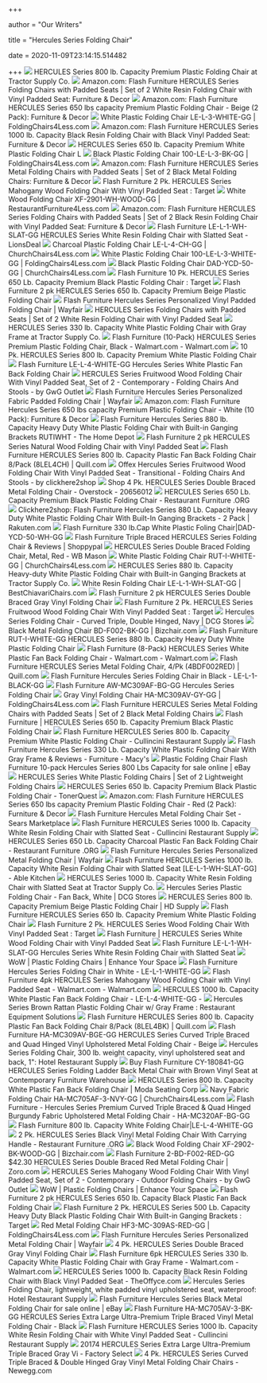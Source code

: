 +++
        
author = "Our Writers"
        
title = "Hercules Series Folding Chair"
        
date = 2020-11-09T23:14:15.514482
        
+++
[ ![](https://media.tractorsupply.com/is/image/TractorSupplyCompany/1266682?$456$)](https://media.tractorsupply.com/is/image/TractorSupplyCompany/1266682?$456$) HERCULES Series 800 lb. Capacity Premium Plastic Folding Chair at Tractor  Supply Co.
[ ![](https://images-na.ssl-images-amazon.com/images/I/71eeSXZAwZL._AC_SL1500_.jpg)](https://images-na.ssl-images-amazon.com/images/I/71eeSXZAwZL._AC_SL1500_.jpg) Amazon.com: Flash Furniture HERCULES Series Folding Chairs with Padded  Seats | Set of 2 White Resin Folding Chair with Vinyl Padded Seat:  Furniture & Decor
[ ![](https://images-na.ssl-images-amazon.com/images/I/41FfzVnQauL._AC_SY400_.jpg)](https://images-na.ssl-images-amazon.com/images/I/41FfzVnQauL._AC_SY400_.jpg) Amazon.com: Flash Furniture HERCULES Series 650 lbs capacity Premium  Plastic Folding Chair - Beige (2 Pack): Furniture & Decor
[ ![](https://www.foldingchairs4less.com/dw/image/v2/BBSJ_PRD/on/demandware.static/-/Sites-main/default/dw642705dd/images/FLASH_FURNITURE_LE-L-3-WHITE-GG_MAIN_IMAGE.jpg?sw=1200&sh=1200&sm=fit)](https://www.foldingchairs4less.com/dw/image/v2/BBSJ_PRD/on/demandware.static/-/Sites-main/default/dw642705dd/images/FLASH_FURNITURE_LE-L-3-WHITE-GG_MAIN_IMAGE.jpg?sw=1200&sh=1200&sm=fit) White Plastic Folding Chair LE-L-3-WHITE-GG | FoldingChairs4Less.com
[ ![](https://images-na.ssl-images-amazon.com/images/I/51RfqMIcUHL._AC_SX679_.jpg)](https://images-na.ssl-images-amazon.com/images/I/51RfqMIcUHL._AC_SX679_.jpg) Amazon.com: Flash Furniture HERCULES Series 1000 lb. Capacity Black Resin Folding  Chair with Black Vinyl Padded Seat: Furniture & Decor
[ ![](https://cdn.shopify.com/s/files/1/2459/7637/products/31y9J3pzkSL_large.jpg?v=1571709190)](https://cdn.shopify.com/s/files/1/2459/7637/products/31y9J3pzkSL_large.jpg?v=1571709190) HERCULES Series 650 lb. Capacity Premium White Plastic Folding Chair L
[ ![](https://www.foldingchairs4less.com/dw/image/v2/BBSJ_PRD/on/demandware.static/-/Sites-main/default/dw45b33ea9/images/FLASH_FURNITURE_100-LE-L-3-BK-GG_MAIN_IMAGE.jpg?sw=2000&sh=2000&sm=fit)](https://www.foldingchairs4less.com/dw/image/v2/BBSJ_PRD/on/demandware.static/-/Sites-main/default/dw45b33ea9/images/FLASH_FURNITURE_100-LE-L-3-BK-GG_MAIN_IMAGE.jpg?sw=2000&sh=2000&sm=fit) Black Plastic Folding Chair 100-LE-L-3-BK-GG | FoldingChairs4Less.com
[ ![](https://images-na.ssl-images-amazon.com/images/I/81ETNYHv5IL._AC_SL1500_.jpg)](https://images-na.ssl-images-amazon.com/images/I/81ETNYHv5IL._AC_SL1500_.jpg) Amazon.com: Flash Furniture HERCULES Series Metal Folding Chairs with  Padded Seats | Set of 2 Black Metal Folding Chairs: Furniture & Decor
[ ![](https://target.scene7.com/is/image/Target/GUEST_1a206977-49c8-4f03-a16b-04255e9e74ca?wid=488&hei=488&fmt=pjpeg)](https://target.scene7.com/is/image/Target/GUEST_1a206977-49c8-4f03-a16b-04255e9e74ca?wid=488&hei=488&fmt=pjpeg) Flash Furniture 2 Pk. HERCULES Series Mahogany Wood Folding Chair With  Vinyl Padded Seat : Target
[ ![](https://www.restaurantfurniture4less.com/dw/image/v2/BBSJ_PRD/on/demandware.static/-/Sites-main/default/dwa373e322/images/FLASH_FURNITURE_XF-2901-WH-WOOD-GG_MAIN_IMAGE.jpg?sw=1200&sh=1200&sm=fit)](https://www.restaurantfurniture4less.com/dw/image/v2/BBSJ_PRD/on/demandware.static/-/Sites-main/default/dwa373e322/images/FLASH_FURNITURE_XF-2901-WH-WOOD-GG_MAIN_IMAGE.jpg?sw=1200&sh=1200&sm=fit) White Wood Folding Chair XF-2901-WH-WOOD-GG | RestaurantFurniture4Less.com
[ ![](https://images-na.ssl-images-amazon.com/images/I/816JlaTVbFL._AC_SX522_.jpg)](https://images-na.ssl-images-amazon.com/images/I/816JlaTVbFL._AC_SX522_.jpg) Amazon.com: Flash Furniture HERCULES Series Folding Chairs with Padded  Seats | Set of 2 Black Resin Folding Chair with Vinyl Padded Seat:  Furniture & Decor
[ ![](https://www.lionsdeal.com/itempics/HERCULES-Series-1000-lb--Capacity-White-Resin-Folding-Chair-with-Slatted-Seat-5376_large.jpg)](https://www.lionsdeal.com/itempics/HERCULES-Series-1000-lb--Capacity-White-Resin-Folding-Chair-with-Slatted-Seat-5376_large.jpg) Flash Furniture LE-L-1-WH-SLAT-GG HERCULES Series White Resin Folding Chair  with Slatted Seat - LionsDeal
[ ![](https://www.churchchairs4less.com/dw/image/v2/BBSJ_PRD/on/demandware.static/-/Sites-main/default/dw4320c309/images/FLASH_FURNITURE_LE-L-4-CH-GG_MAIN_IMAGE.jpg?sw=2000&sh=2000&sm=fit)](https://www.churchchairs4less.com/dw/image/v2/BBSJ_PRD/on/demandware.static/-/Sites-main/default/dw4320c309/images/FLASH_FURNITURE_LE-L-4-CH-GG_MAIN_IMAGE.jpg?sw=2000&sh=2000&sm=fit) Charcoal Plastic Folding Chair LE-L-4-CH-GG | ChurchChairs4Less.com
[ ![](https://www.foldingchairs4less.com/dw/image/v2/BBSJ_PRD/on/demandware.static/-/Sites-main/default/dwaaa452f3/images/FLASH_FURNITURE_100-LE-L-3-WHITE-GG_MAIN_IMAGE.jpg?sw=2000&sh=2000&sm=fit)](https://www.foldingchairs4less.com/dw/image/v2/BBSJ_PRD/on/demandware.static/-/Sites-main/default/dwaaa452f3/images/FLASH_FURNITURE_100-LE-L-3-WHITE-GG_MAIN_IMAGE.jpg?sw=2000&sh=2000&sm=fit) White Plastic Folding Chair 100-LE-L-3-WHITE-GG | FoldingChairs4Less.com
[ ![](https://www.churchchairs4less.com/dw/image/v2/BBSJ_PRD/on/demandware.static/-/Sites-main/default/dwa1777eb9/images/FLASH_FURNITURE_DAD-YCD-50-GG_INSET6.jpg?sw=1200&sh=1200&sm=fit)](https://www.churchchairs4less.com/dw/image/v2/BBSJ_PRD/on/demandware.static/-/Sites-main/default/dwa1777eb9/images/FLASH_FURNITURE_DAD-YCD-50-GG_INSET6.jpg?sw=1200&sh=1200&sm=fit) Black Plastic Folding Chair DAD-YCD-50-GG | ChurchChairs4Less.com
[ ![](https://target.scene7.com/is/image/Target/GUEST_07e597bc-5156-4c23-b3cf-fbb2e3a9755f?wid=488&hei=488&fmt=pjpeg)](https://target.scene7.com/is/image/Target/GUEST_07e597bc-5156-4c23-b3cf-fbb2e3a9755f?wid=488&hei=488&fmt=pjpeg) Flash Furniture 10 Pk. HERCULES Series 650 Lb. Capacity Premium Black  Plastic Folding Chair : Target
[ ![](https://dijf55il5e0d1.cloudfront.net/images/na/hubertplus/5403300/2lel3beigegg_1000.jpg)](https://dijf55il5e0d1.cloudfront.net/images/na/hubertplus/5403300/2lel3beigegg_1000.jpg) Flash Furniture 2 pk HERCULES Series 650 lb. Capacity Premium Beige Plastic Folding  Chair
[ ![](https://secure.img1-fg.wfcdn.com/im/17185519/compr-r85/1257/12572644/hercules-series-personalized-vinyl-padded-folding-chair.jpg)](https://secure.img1-fg.wfcdn.com/im/17185519/compr-r85/1257/12572644/hercules-series-personalized-vinyl-padded-folding-chair.jpg) Flash Furniture Hercules Series Personalized Vinyl Padded Folding Chair |  Wayfair
[ ![](https://az651873.vo.msecnd.net/img/prods/large/201_2lel1whitegg.jpg)](https://az651873.vo.msecnd.net/img/prods/large/201_2lel1whitegg.jpg) HERCULES Series Folding Chairs with Padded Seats | Set of 2 White Resin  Folding Chair with Vinyl Padded Seat
[ ![](https://media.tractorsupply.com/is/image/TractorSupplyCompany/1266400?$456$)](https://media.tractorsupply.com/is/image/TractorSupplyCompany/1266400?$456$) HERCULES Series 330 lb. Capacity White Plastic Folding Chair with Gray  Frame at Tractor Supply Co.
[ ![](https://i5.walmartimages.com/asr/3f6d27e8-28c6-459b-9176-cd8dc2e0fcea_2.0eed390c4fa57b7a52f26570274a334f.jpeg?odnWidth=612&odnHeight=612&odnBg=ffffff)](https://i5.walmartimages.com/asr/3f6d27e8-28c6-459b-9176-cd8dc2e0fcea_2.0eed390c4fa57b7a52f26570274a334f.jpeg?odnWidth=612&odnHeight=612&odnBg=ffffff) Flash Furniture (10-Pack) HERCULES Series Premium Plastic Folding Chair,  Black - Walmart.com - Walmart.com
[ ![](https://az651873.vo.msecnd.net/img/prods/large/201_10lel3whitegg.jpg)](https://az651873.vo.msecnd.net/img/prods/large/201_10lel3whitegg.jpg) 10 Pk. HERCULES Series 800 lb. Capacity Premium White Plastic Folding Chair
[ ![](https://cdnimg.webstaurantstore.com/images/products/large/486280/1831355.jpg)](https://cdnimg.webstaurantstore.com/images/products/large/486280/1831355.jpg) Flash Furniture LE-L-4-WHITE-GG Hercules Series White Plastic Fan Back Folding  Chair
[ ![](https://st.hzcdn.com/simgs/ff81ce590cb738fe_4-1556/home-design.jpg)](https://st.hzcdn.com/simgs/ff81ce590cb738fe_4-1556/home-design.jpg) HERCULES Series Fruitwood Wood Folding Chair With Vinyl Padded Seat, Set of  2 - Contemporary - Folding Chairs And Stools - by GwG Outlet
[ ![](https://secure.img1-fg.wfcdn.com/im/76561934/compr-r85/1256/12569829/hercules-series-personalized-fabric-padded-folding-chair.jpg)](https://secure.img1-fg.wfcdn.com/im/76561934/compr-r85/1256/12569829/hercules-series-personalized-fabric-padded-folding-chair.jpg) Flash Furniture Hercules Series Personalized Fabric Padded Folding Chair |  Wayfair
[ ![](https://images-na.ssl-images-amazon.com/images/I/61FVpznhpoL._AC_SX522_.jpg)](https://images-na.ssl-images-amazon.com/images/I/61FVpznhpoL._AC_SX522_.jpg) Amazon.com: Flash Furniture Hercules Series 650 lbs capacity Premium  Plastic Folding Chair - White (10 Pack): Furniture & Decor
[ ![](https://images.homedepot-static.com/productImages/2cbef24f-9da4-41e2-9e48-40d06a8f29fd/svn/white-flash-furniture-folding-chairs-rutiwht-64_600.jpg)](https://images.homedepot-static.com/productImages/2cbef24f-9da4-41e2-9e48-40d06a8f29fd/svn/white-flash-furniture-folding-chairs-rutiwht-64_600.jpg) Flash Furniture Hercules Series 880 lb. Capacity Heavy Duty White Plastic Folding  Chair with Built-in Ganging Brackets RUTIWHT - The Home Depot
[ ![](https://dijf55il5e0d1.cloudfront.net/images/na/hubertplus/5403300/2xf2903natwoodgg_1000.jpg)](https://dijf55il5e0d1.cloudfront.net/images/na/hubertplus/5403300/2xf2903natwoodgg_1000.jpg) Flash Furniture 2 pk HERCULES Series Natural Wood Folding Chair with Vinyl  Padded Seat
[ ![](https://www.quill.com/is/image/Quill/sp9611411_s7?iv=RLYpN3&wid=1080&hei=1080&fit=fit,1)](https://www.quill.com/is/image/Quill/sp9611411_s7?iv=RLYpN3&wid=1080&hei=1080&fit=fit,1) Flash Furniture HERCULES Series 800 lb. Capacity Plastic Fan Back Folding  Chair 8/Pack (8LEL4CH) | Quill.com
[ ![](https://st.hzcdn.com/simgs/eb515f970d10b561_4-0068/home-design.jpg)](https://st.hzcdn.com/simgs/eb515f970d10b561_4-0068/home-design.jpg) Offex Hercules Series Fruitwood Wood Folding Chair With Vinyl Padded Seat -  Transitional - Folding Chairs And Stools - by clickhere2shop
[ ![](https://ak1.ostkcdn.com/images/products/is/images/direct/f3e2e2bc2a6bbc167ceeda39886e98cf2515abab/4-Pk.-HERCULES-Series-Double-Braced-Metal-Folding-Chair.jpg?impolicy=medium)](https://ak1.ostkcdn.com/images/products/is/images/direct/f3e2e2bc2a6bbc167ceeda39886e98cf2515abab/4-Pk.-HERCULES-Series-Double-Braced-Metal-Folding-Chair.jpg?impolicy=medium) Shop 4 Pk. HERCULES Series Double Braced Metal Folding Chair - Overstock -  20656012
[ ![](https://restaurantfurniture.org/wp-content/uploads/2019/09/HERCULES-Series-650-lb.-Capacity-Premium-Black-Plastic-Folding-Chair-6.jpg)](https://restaurantfurniture.org/wp-content/uploads/2019/09/HERCULES-Series-650-lb.-Capacity-Premium-Black-Plastic-Folding-Chair-6.jpg) HERCULES Series 650 Lb. Capacity Premium Black Plastic Folding Chair -  Restaurant Furniture .ORG
[ ![](https://tshop.r10s.com/ab5/a39/4e4b/0c8b/7002/ce55/f351/117be9a5860242ac110002.jpg)](https://tshop.r10s.com/ab5/a39/4e4b/0c8b/7002/ce55/f351/117be9a5860242ac110002.jpg) Clickhere2shop: Flash Furniture Hercules Series 880 Lb. Capacity Heavy Duty  White Plastic Folding Chair With Built-In Ganging Brackets - 2 Pack |  Rakuten.com
[ ![](https://s.yimg.com/aah/yhst-18461728116681/flash-furniture-hercules-series-330-lb-capacity-white-plastic-folding-chair-with-charcoal-frame-model-dad-ycd-50-wh-gg-2.png)](https://s.yimg.com/aah/yhst-18461728116681/flash-furniture-hercules-series-330-lb-capacity-white-plastic-folding-chair-with-charcoal-frame-model-dad-ycd-50-wh-gg-2.png) Flash Furniture 330 lb.Cap White Plastic Foling Chair|DAD-YCD-50-WH-GG
[ ![](https://www.shoppypal.com/images/product/ffimages/HA-MC309AF-BGE-GG.jpg)](https://www.shoppypal.com/images/product/ffimages/HA-MC309AF-BGE-GG.jpg) Flash Furniture Triple Braced HERCULES Series Folding Chair & Reviews |  Shoppypal
[ ![](http://images.wbmason.com/350/L_BD-F002-RED-GG.jpg)](http://images.wbmason.com/350/L_BD-F002-RED-GG.jpg) HERCULES Series Double Braced Folding Chair, Metal, Red - WB Mason
[ ![](https://www.churchchairs4less.com/dw/image/v2/BBSJ_PRD/on/demandware.static/-/Sites-main/default/dw5b31903d/images/FLASH_FURNITURE_RUT-I-WHITE-GG_MAIN_IMAGE.jpg?sw=2000&sh=2000&sm=fit)](https://www.churchchairs4less.com/dw/image/v2/BBSJ_PRD/on/demandware.static/-/Sites-main/default/dw5b31903d/images/FLASH_FURNITURE_RUT-I-WHITE-GG_MAIN_IMAGE.jpg?sw=2000&sh=2000&sm=fit) White Plastic Folding Chair RUT-I-WHITE-GG | ChurchChairs4Less.com
[ ![](https://media.tractorsupply.com/is/image/TractorSupplyCompany/1266753?$456$)](https://media.tractorsupply.com/is/image/TractorSupplyCompany/1266753?$456$) HERCULES Series 880 lb. Capacity Heavy-duty White Plastic Folding Chair  with Built-in Ganging Brackets at Tractor Supply Co.
[ ![](https://www.bestchiavarichairs.com/dw/image/v2/BBSJ_PRD/on/demandware.static/-/Sites-main/default/dw8f83e44d/images/FLASH_FURNITURE_LE-L-1-WH-SLAT-GG_MAIN_IMAGE.jpg?sw=1200&sh=1200&sm=fit)](https://www.bestchiavarichairs.com/dw/image/v2/BBSJ_PRD/on/demandware.static/-/Sites-main/default/dw8f83e44d/images/FLASH_FURNITURE_LE-L-1-WH-SLAT-GG_MAIN_IMAGE.jpg?sw=1200&sh=1200&sm=fit) White Resin Folding Chair LE-L-1-WH-SLAT-GG | BestChiavariChairs.com
[ ![](https://dijf55il5e0d1.cloudfront.net/images/na/hubertplus/5403300/2haf003dgygg_1000.jpg)](https://dijf55il5e0d1.cloudfront.net/images/na/hubertplus/5403300/2haf003dgygg_1000.jpg) Flash Furniture 2 pk HERCULES Series Double Braced Gray Vinyl Folding Chair
[ ![](https://target.scene7.com/is/image/Target/GUEST_809fd948-f822-4024-b251-1756ecd51dd5?wid=488&hei=488&fmt=pjpeg)](https://target.scene7.com/is/image/Target/GUEST_809fd948-f822-4024-b251-1756ecd51dd5?wid=488&hei=488&fmt=pjpeg) Flash Furniture 2 Pk. HERCULES Series Fruitwood Wood Folding Chair With  Vinyl Padded Seat : Target
[ ![](http://www.dcgstores.com/resize/shared/productimages/flash-furniture/aw-mc320af-nvy-gg.jpg?bw=100&bh=100)](http://www.dcgstores.com/resize/shared/productimages/flash-furniture/aw-mc320af-nvy-gg.jpg?bw=100&bh=100) Hercules Series Folding Chair - Curved Triple, Double Hinged, Navy | DCG  Stores
[ ![](https://www.bizchair.com/dw/image/v2/BBSJ_PRD/on/demandware.static/-/Sites-main/default/dw5bae52f6/images/FLASH_FURNITURE_BD-F002-BK-GG_INSET6.jpg?sw=1200&sh=1200&sm=fit)](https://www.bizchair.com/dw/image/v2/BBSJ_PRD/on/demandware.static/-/Sites-main/default/dw5bae52f6/images/FLASH_FURNITURE_BD-F002-BK-GG_INSET6.jpg?sw=1200&sh=1200&sm=fit) Black Metal Folding Chair BD-F002-BK-GG | Bizchair.com
[ ![](https://additionalpics-tigerchef.netdna-ssl.com/137141-flash-furniture-rut-i-white-gg-hercules-series-880-lb--capacity-heavy-duty-white-plastic-folding-chair-2_large.jpg)](https://additionalpics-tigerchef.netdna-ssl.com/137141-flash-furniture-rut-i-white-gg-hercules-series-880-lb--capacity-heavy-duty-white-plastic-folding-chair-2_large.jpg) Flash Furniture RUT-I-WHITE-GG HERCULES Series 880 lb. Capacity Heavy Duty  White Plastic Folding Chair
[ ![](https://i5.walmartimages.com/asr/d0fa5f63-49e1-4750-9cae-556a5de18abc_1.3059acfd34568b73c6503fec9437b62d.png?odnWidth=612&odnHeight=612&odnBg=ffffff)](https://i5.walmartimages.com/asr/d0fa5f63-49e1-4750-9cae-556a5de18abc_1.3059acfd34568b73c6503fec9437b62d.png?odnWidth=612&odnHeight=612&odnBg=ffffff) Flash Furniture (8-Pack) HERCULES Series White Plastic Fan Back Folding  Chair - Walmart.com - Walmart.com
[ ![](https://www.quill.com/is/image/Quill/sp22041693_s7?iv=RLYpN3&wid=1080&hei=1080&fit=fit,1)](https://www.quill.com/is/image/Quill/sp22041693_s7?iv=RLYpN3&wid=1080&hei=1080&fit=fit,1) Flash Furniture HERCULES Series Metal Folding Chair, 4/Pk (4BDF002RED) |  Quill.com
[ ![](https://media.cymaxstores.com/Images/3692/464670-3-L.jpg)](https://media.cymaxstores.com/Images/3692/464670-3-L.jpg) Flash Furniture Hercules Series Folding Chair in Black - LE-L-1-BLACK-GG
[ ![](https://cdn.ckitchen.com/pimages/flash-furniture-aw-mc309af-bg-gg-hercules-series-folding-chair-132030873462591830.jpg)](https://cdn.ckitchen.com/pimages/flash-furniture-aw-mc309af-bg-gg-hercules-series-folding-chair-132030873462591830.jpg) Flash Furniture AW-MC309AF-BG-GG Hercules Series Folding Chair
[ ![](https://www.foldingchairs4less.com/dw/image/v2/BBSJ_PRD/on/demandware.static/-/Sites-main/default/dw6eb600fb/images/FLASH_FURNITURE_HA-MC309AV-GY-GG_MAIN_IMAGE.jpg?sw=2000&sh=2000&sm=fit)](https://www.foldingchairs4less.com/dw/image/v2/BBSJ_PRD/on/demandware.static/-/Sites-main/default/dw6eb600fb/images/FLASH_FURNITURE_HA-MC309AV-GY-GG_MAIN_IMAGE.jpg?sw=2000&sh=2000&sm=fit) Gray Vinyl Folding Chair HA-MC309AV-GY-GG | FoldingChairs4Less.com
[ ![](https://c.shld.net/rpx/i/s/pi/mp/10139695/prod_19509354607?src=https%3A%2F%2Fd1k0ppjronk6up.cloudfront.net%2Fproducts%2F1000001642%2Fin_images_Doba_20Images_2_HA_MC309AV_BK_GG.jpg&d=d1203b5ab883948995ed3853046f88e578612a95&?hei=64&wid=64&qlt=50)](https://c.shld.net/rpx/i/s/pi/mp/10139695/prod_19509354607?src=https%3A%2F%2Fd1k0ppjronk6up.cloudfront.net%2Fproducts%2F1000001642%2Fin_images_Doba_20Images_2_HA_MC309AV_BK_GG.jpg&d=d1203b5ab883948995ed3853046f88e578612a95&?hei=64&wid=64&qlt=50) Flash Furniture HERCULES Series Metal Folding Chairs with Padded Seats |  Set of 2 Black Metal Folding Chairs
[ ![](https://cdn11.bigcommerce.com/s-v6z0da/images/stencil/1280x1280/products/19296/22048/LE-L-3-BK-GG_inset4__29669.1545528465.jpg?c=2&imbypass=on)](https://cdn11.bigcommerce.com/s-v6z0da/images/stencil/1280x1280/products/19296/22048/LE-L-3-BK-GG_inset4__29669.1545528465.jpg?c=2&imbypass=on) Flash Furniture | HERCULES Series 650 lb. Capacity Premium Black Plastic Folding  Chair
[ ![](https://d2gyvfl9t9z401.cloudfront.net/catalog/product/cache/1/image/500x/040ec09b1e35df139433887a97daa66f/l/e/le-l-3-white-gg_inset4/Flash-Furniture-FLA-LE-L-3-WHITE-GG-31.jpg)](https://d2gyvfl9t9z401.cloudfront.net/catalog/product/cache/1/image/500x/040ec09b1e35df139433887a97daa66f/l/e/le-l-3-white-gg_inset4/Flash-Furniture-FLA-LE-L-3-WHITE-GG-31.jpg) Flash Furniture HERCULES Series 800 lb. Capacity Premium White Plastic Folding  Chair - Cullincini Restaurant Supply
[ ![](https://slimages.macysassets.com/is/image/MCY/products/3/optimized/10953943_fpx.tif?op_sharpen=1&wid=500&hei=613&fit=fit,1&$filtersm$)](https://slimages.macysassets.com/is/image/MCY/products/3/optimized/10953943_fpx.tif?op_sharpen=1&wid=500&hei=613&fit=fit,1&$filtersm$) Flash Furniture Hercules Series 330 Lb. Capacity White Plastic Folding Chair  With Gray Frame & Reviews - Furniture - Macy's
[ ![](https://i.ebayimg.com/images/g/u4gAAOSwYoddfah2/s-l640.jpg)](https://i.ebayimg.com/images/g/u4gAAOSwYoddfah2/s-l640.jpg) Plastic Folding Chair Flash Furniture 10-pack Hercules Series 800 Lbs  Capacity for sale online | eBay
[ ![](https://az651873.vo.msecnd.net/img/prods/large/201_2lel3whitegg.jpg)](https://az651873.vo.msecnd.net/img/prods/large/201_2lel3whitegg.jpg) HERCULES Series White Plastic Folding Chairs | Set of 2 Lightweight Folding  Chairs
[ ![](https://cdn.7cart.com/i/o/aHR0cHM6Ly93d3cudG9uZXJxdWVzdC5jb20vSW1hZ2VzL2ZsYXNoL0xFLUwtMy1CSy1HRy5qcGc1.jpg)](https://cdn.7cart.com/i/o/aHR0cHM6Ly93d3cudG9uZXJxdWVzdC5jb20vSW1hZ2VzL2ZsYXNoL0xFLUwtMy1CSy1HRy5qcGc1.jpg) HERCULES Series 650 lb. Capacity Premium Black Plastic Folding Chair -  TonerQuest
[ ![](https://images-na.ssl-images-amazon.com/images/I/71UcVZ%2Bp-SL._AC_SX522_.jpg)](https://images-na.ssl-images-amazon.com/images/I/71UcVZ%2Bp-SL._AC_SX522_.jpg) Amazon.com: Flash Furniture HERCULES Series 650 lbs capacity Premium  Plastic Folding Chair - Red (2 Pack): Furniture & Decor
[ ![](https://c.shld.net/rpx/i/s/i/spin/10164060/prod_19254282612??hei=64&wid=64&qlt=50)](https://c.shld.net/rpx/i/s/i/spin/10164060/prod_19254282612??hei=64&wid=64&qlt=50) Flash Furniture Hercules Metal Folding Chair Set - Sears Marketplace
[ ![](https://www.cullincini.com/media/catalog/product/l/e/le-l-1-wh-slat-gg_inset3.jpg)](https://www.cullincini.com/media/catalog/product/l/e/le-l-1-wh-slat-gg_inset3.jpg) Flash Furniture HERCULES Series 1000 lb. Capacity White Resin Folding Chair  with Slatted Seat - Cullincini Restaurant Supply
[ ![](https://restaurantfurniture.org/wp-content/uploads/2019/09/HERCULES-Series-650-lb.-Capacity-Charcoal-Plastic-Fan-Back-Folding-Chair-8.jpg)](https://restaurantfurniture.org/wp-content/uploads/2019/09/HERCULES-Series-650-lb.-Capacity-Charcoal-Plastic-Fan-Back-Folding-Chair-8.jpg) HERCULES Series 650 Lb. Capacity Charcoal Plastic Fan Back Folding Chair -  Restaurant Furniture .ORG
[ ![](https://secure.img1-fg.wfcdn.com/im/15300977/resize-h800-w800%5Ecompr-r85/1139/11399223/Hercules+Series+Personalized+Metal+Folding+Chair.jpg)](https://secure.img1-fg.wfcdn.com/im/15300977/resize-h800-w800%5Ecompr-r85/1139/11399223/Hercules+Series+Personalized+Metal+Folding+Chair.jpg) Flash Furniture Hercules Series Personalized Metal Folding Chair | Wayfair
[ ![](https://www.ablekitchen.com//itempics/HERCULES-Series-1000-lb--Capac-152634_xlarge.jpg)](https://www.ablekitchen.com//itempics/HERCULES-Series-1000-lb--Capac-152634_xlarge.jpg) Flash Furniture HERCULES Series 1000 lb. Capacity White Resin Folding Chair  with Slatted Seat [LE-L-1-WH-SLAT-GG] - Able Kitchen
[ ![](https://media.tractorsupply.com/is/image/TractorSupplyCompany/1266677?$456$)](https://media.tractorsupply.com/is/image/TractorSupplyCompany/1266677?$456$) HERCULES Series 1000 lb. Capacity White Resin Folding Chair with Slatted  Seat at Tractor Supply Co.
[ ![](http://www.dcgstores.com/resize/shared/productimages/flash-furniture/le-l-4-white-gg.jpg?bw=500&bh=500)](http://www.dcgstores.com/resize/shared/productimages/flash-furniture/le-l-4-white-gg.jpg?bw=500&bh=500) Hercules Series Plastic Folding Chair - Fan Back, White | DCG Stores
[ ![](https://images.hdsupplysolutions.com/image/upload/d_no_image.gif,f_auto,fl_lossy,h_350,q_auto,w_350/128256_V_Lg.jpg)](https://images.hdsupplysolutions.com/image/upload/d_no_image.gif,f_auto,fl_lossy,h_350,q_auto,w_350/128256_V_Lg.jpg) HERCULES Series 800 lb. Capacity Premium Beige Plastic Folding Chair | HD  Supply
[ ![](https://dijf55il5e0d1.cloudfront.net/images/na/hubertplus/5403300/lel3whitegg_1000.jpg)](https://dijf55il5e0d1.cloudfront.net/images/na/hubertplus/5403300/lel3whitegg_1000.jpg) Flash Furniture HERCULES Series 650 lb. Capacity Premium White Plastic Folding  Chair
[ ![](https://target.scene7.com/is/image/Target/GUEST_34ff7b0b-c861-472b-a43a-d8816e28ade6?wid=488&hei=488&fmt=pjpeg)](https://target.scene7.com/is/image/Target/GUEST_34ff7b0b-c861-472b-a43a-d8816e28ade6?wid=488&hei=488&fmt=pjpeg) Flash Furniture 2 Pk. HERCULES Series Wood Folding Chair With Vinyl Padded  Seat : Target
[ ![](https://cdn11.bigcommerce.com/s-v6z0da/images/stencil/1280x1280/products/20693/25550/XF-2901-WH-WOOD-GG_inset3__54007.1545542542.jpg?c=2&imbypass=on)](https://cdn11.bigcommerce.com/s-v6z0da/images/stencil/1280x1280/products/20693/25550/XF-2901-WH-WOOD-GG_inset3__54007.1545542542.jpg?c=2&imbypass=on) Flash Furniture | HERCULES Series White Wood Folding Chair with Vinyl  Padded Seat
[ ![](https://cdnimg.webstaurantstore.com/images/products/large/486291/1829849.jpg)](https://cdnimg.webstaurantstore.com/images/products/large/486291/1829849.jpg) Flash Furniture LE-L-1-WH-SLAT-GG Hercules Series White Resin Folding Chair  with Slatted Seat
[ ![](https://cdn3.volusion.com/36qtp.bg42e/v/vspfiles/photos/LE-L-4-BL-GG-2.jpg)](https://cdn3.volusion.com/36qtp.bg42e/v/vspfiles/photos/LE-L-4-BL-GG-2.jpg) WoW | Plastic Folding Chairs | Enhance Your Space
[ ![](https://media.cymaxstores.com/Images/3692/454641-3-L.jpg)](https://media.cymaxstores.com/Images/3692/454641-3-L.jpg) Flash Furniture Hercules Series Folding Chair in White - LE-L-1-WHITE-GG
[ ![](https://i5.walmartimages.com/asr/fa0ff556-7496-4ab1-b1da-f039bd497cd2_3.d4292a1a615b47afa2f05aaacae6d8ee.jpeg?odnWidth=612&odnHeight=612&odnBg=ffffff)](https://i5.walmartimages.com/asr/fa0ff556-7496-4ab1-b1da-f039bd497cd2_3.d4292a1a615b47afa2f05aaacae6d8ee.jpeg?odnWidth=612&odnHeight=612&odnBg=ffffff) Flash Furniture 4pk HERCULES Series Mahogany Wood Folding Chair with Vinyl  Padded Seat - Walmart.com - Walmart.com
[ ![](https://sep.yimg.com/ca/I/furniture-sale_2650_3059333836)](https://sep.yimg.com/ca/I/furniture-sale_2650_3059333836) HERCULES 1000 lb. Capacity White Plastic Fan Back Folding Chair -  LE-L-4-WHITE-GG -
[ ![](http://www.restaurantequipmentsolutions.com/img/lrg/d/dad-ycz-61-gg.jpg)](http://www.restaurantequipmentsolutions.com/img/lrg/d/dad-ycz-61-gg.jpg) Hercules Series Brown Rattan Plastic Folding Chair w/ Gray Frame :  Restaurant Equipment Solutions
[ ![](https://www.quill.com/is/image/Quill/sp9611422_s7?$img400$)](https://www.quill.com/is/image/Quill/sp9611422_s7?$img400$) Flash Furniture HERCULES Series 800 lb. Capacity Plastic Fan Back Folding  Chair 8/Pack (8LEL4BK) | Quill.com
[ ![](https://itempics-tigerchef.netdna-ssl.com/Flash-Furniture-HA-MC309AV-BGE-GG-HERCULES-Series-Curved-Triple-Braced-and-Quad-Hinged--Vinyl-Upholstered-Metal-Folding-Chair---Beige-136406_xlarge.jpg)](https://itempics-tigerchef.netdna-ssl.com/Flash-Furniture-HA-MC309AV-BGE-GG-HERCULES-Series-Curved-Triple-Braced-and-Quad-Hinged--Vinyl-Upholstered-Metal-Folding-Chair---Beige-136406_xlarge.jpg) Flash Furniture HA-MC309AV-BGE-GG HERCULES Series Curved Triple Braced and  Quad Hinged Vinyl Upholstered Metal Folding Chair - Beige
[ ![](https://www.hotelrestaurantsupply.com/img/lrg/h/ha-mc309av-bk-gg.jpg)](https://www.hotelrestaurantsupply.com/img/lrg/h/ha-mc309av-bk-gg.jpg) Hercules Series Folding Chair, 300 lb. weight capacity, vinyl upholstered  seat and back, 1": Hotel Restaurant Supply
[ ![](https://cdn.shopify.com/s/files/1/0157/4684/products/CY-180841-GG.jpg?v=1550268813)](https://cdn.shopify.com/s/files/1/0157/4684/products/CY-180841-GG.jpg?v=1550268813) Buy Flash Furniture CY-180841-GG HERCULES Series Folding Ladder Back Metal  Chair with Brown Vinyl Seat at Contemporary Furniture Warehouse
[ ![](http://cdn.shopify.com/s/files/1/0246/7250/1853/products/LE-L-4-WHITE-GG_1024x.jpg?v=1569256031)](http://cdn.shopify.com/s/files/1/0246/7250/1853/products/LE-L-4-WHITE-GG_1024x.jpg?v=1569256031) HERCULES Series 800 lb. Capacity White Plastic Fan Back Folding Chair |  Moda Seating Corp
[ ![](https://www.churchchairs4less.com/dw/image/v2/BBSJ_PRD/on/demandware.static/-/Sites-main/default/dwff089461/images/FLASH_FURNITURE_HA-MC705AF-3-NVY-GG_MAIN_IMAGE.jpg?sw=2000&sh=2000&sm=fit)](https://www.churchchairs4less.com/dw/image/v2/BBSJ_PRD/on/demandware.static/-/Sites-main/default/dwff089461/images/FLASH_FURNITURE_HA-MC705AF-3-NVY-GG_MAIN_IMAGE.jpg?sw=2000&sh=2000&sm=fit) Navy Fabric Folding Chair HA-MC705AF-3-NVY-GG | ChurchChairs4Less.com
[ ![](https://s.yimg.com/aah/yhst-130038008324021/flash-furniture-hercules-series-premium-curved-triple-braced-quad-hinged-burgundy-fabric-upholstered-metal-folding-chair-ha-mc320af-bg-gg-5.jpg)](https://s.yimg.com/aah/yhst-130038008324021/flash-furniture-hercules-series-premium-curved-triple-braced-quad-hinged-burgundy-fabric-upholstered-metal-folding-chair-ha-mc320af-bg-gg-5.jpg) Flash Furniture - Hercules Series Premium Curved Triple Braced & Quad  Hinged Burgundy Fabric Upholstered Metal Folding Chair - HA-MC320AF-BG-GG
[ ![](https://s.yimg.com/aah/yhst-18461728116681/flash-furniture-hercules-series-800-lb-capacity-white-plastic-fan-back-folding-chair-model-le-l-4-white-gg-10.png)](https://s.yimg.com/aah/yhst-18461728116681/flash-furniture-hercules-series-800-lb-capacity-white-plastic-fan-back-folding-chair-model-le-l-4-white-gg-10.png) Flash Furniture 800 lb. Capacity White Folding Chair|LE-L-4-WHITE-GG
[ ![](https://restaurantfurniture.org/wp-content/uploads/2019/09/2-Pk.-HERCULES-Series-Black-Vinyl-Metal-Folding-Chair-with-Carrying-Handle.jpg)](https://restaurantfurniture.org/wp-content/uploads/2019/09/2-Pk.-HERCULES-Series-Black-Vinyl-Metal-Folding-Chair-with-Carrying-Handle.jpg) 2 Pk. HERCULES Series Black Vinyl Metal Folding Chair With Carrying Handle  - Restaurant Furniture .ORG
[ ![](https://www.bizchair.com/dw/image/v2/BBSJ_PRD/on/demandware.static/-/Sites-main/default/dw42a47bf7/images/FLASH_FURNITURE_XF-2902-BK-WOOD-GG_INSET4.jpg?sw=1200&sh=1200&sm=fit)](https://www.bizchair.com/dw/image/v2/BBSJ_PRD/on/demandware.static/-/Sites-main/default/dw42a47bf7/images/FLASH_FURNITURE_XF-2902-BK-WOOD-GG_INSET4.jpg?sw=1200&sh=1200&sm=fit) Black Wood Folding Chair XF-2902-BK-WOOD-GG | Bizchair.com
[ ![](https://www.zoro.com/static/cms/product/full/Grainger_2BDF002REDGGinset2.jpg)](https://www.zoro.com/static/cms/product/full/Grainger_2BDF002REDGGinset2.jpg) Flash Furniture 2-BD-F002-RED-GG $42.30 HERCULES Series Double Braced Red  Metal Folding Chair | Zoro.com
[ ![](https://st.hzcdn.com/simgs/a991f8230cb738ed_4-1552/home-design.jpg)](https://st.hzcdn.com/simgs/a991f8230cb738ed_4-1552/home-design.jpg) HERCULES Series Mahogany Wood Folding Chair With Vinyl Padded Seat, Set of  2 - Contemporary - Outdoor Folding Chairs - by GwG Outlet
[ ![](https://cdn3.volusion.com/36qtp.bg42e/v/vspfiles/photos/LE-L-4-WHITE-GG-2.jpg?v-cache=1420030802)](https://cdn3.volusion.com/36qtp.bg42e/v/vspfiles/photos/LE-L-4-WHITE-GG-2.jpg?v-cache=1420030802) WoW | Plastic Folding Chairs | Enhance Your Space
[ ![](https://dijf55il5e0d1.cloudfront.net/images/na/hubertplus/5403300/2lel4bkgg_1000.jpg)](https://dijf55il5e0d1.cloudfront.net/images/na/hubertplus/5403300/2lel4bkgg_1000.jpg) Flash Furniture 2 pk HERCULES Series 650 lb. Capacity Black Plastic Fan  Back Folding Chair
[ ![](https://target.scene7.com/is/image/Target/GUEST_5314eb71-4f4b-4a72-a900-e1112af6ab18?wid=488&hei=488&fmt=pjpeg)](https://target.scene7.com/is/image/Target/GUEST_5314eb71-4f4b-4a72-a900-e1112af6ab18?wid=488&hei=488&fmt=pjpeg) Flash Furniture 2 Pk. HERCULES Series 500 Lb. Capacity Heavy Duty Black  Plastic Folding Chair With Built-in Ganging Brackets : Target
[ ![](https://www.foldingchairs4less.com/dw/image/v2/BBSJ_PRD/on/demandware.static/-/Sites-main/default/dwef357f19/images/FLASH_FURNITURE_HF3-MC-309AS-RED-GG_MAIN_IMAGE.jpg?sw=2000&sh=2000&sm=fit)](https://www.foldingchairs4less.com/dw/image/v2/BBSJ_PRD/on/demandware.static/-/Sites-main/default/dwef357f19/images/FLASH_FURNITURE_HF3-MC-309AS-RED-GG_MAIN_IMAGE.jpg?sw=2000&sh=2000&sm=fit) Red Metal Folding Chair HF3-MC-309AS-RED-GG | FoldingChairs4Less.com
[ ![](https://secure.img1-fg.wfcdn.com/im/48711252/resize-h800-w800%5Ecompr-r85/1257/12573355/Hercules+Series+Personalized+Metal+Folding+Chair.jpg)](https://secure.img1-fg.wfcdn.com/im/48711252/resize-h800-w800%5Ecompr-r85/1257/12573355/Hercules+Series+Personalized+Metal+Folding+Chair.jpg) Flash Furniture Hercules Series Personalized Metal Folding Chair | Wayfair
[ ![](https://az651873.vo.msecnd.net/img/prods/large/201_4haf003dgygg.jpg)](https://az651873.vo.msecnd.net/img/prods/large/201_4haf003dgygg.jpg) 4 Pk. HERCULES Series Double Braced Gray Vinyl Folding Chair
[ ![](https://i5.walmartimages.com/asr/a0bb9725-58cb-401e-8aa3-206ae5c619f3.b9aa8da569c25e5d2be74bba6be7a50a.jpeg)](https://i5.walmartimages.com/asr/a0bb9725-58cb-401e-8aa3-206ae5c619f3.b9aa8da569c25e5d2be74bba6be7a50a.jpeg) Flash Furniture 6pk HERCULES Series 330 lb. Capacity White Plastic Folding  Chair with Gray Frame - Walmart.com - Walmart.com
[ ![](https://www.theoffyce.com/wp-content/uploads/2012/10/hercules-series-1000-lb-capacity-black-r-1101-1675-01-00_inset1-510x567.jpg)](https://www.theoffyce.com/wp-content/uploads/2012/10/hercules-series-1000-lb-capacity-black-r-1101-1675-01-00_inset1-510x567.jpg) HERCULES Series 1000 lb. Capacity Black Resin Folding Chair with Black  Vinyl Padded Seat - TheOffyce.com
[ ![](https://www.hotelrestaurantsupply.com/img/lrg/x/xf-2901-wh-wood-gg.jpg)](https://www.hotelrestaurantsupply.com/img/lrg/x/xf-2901-wh-wood-gg.jpg) Hercules Series Folding Chair, lightweight, white padded vinyl upholstered  seat, waterproof: Hotel Restaurant Supply
[ ![](https://i.ebayimg.com/images/g/ImYAAOSwlP9djPGO/s-l640.jpg)](https://i.ebayimg.com/images/g/ImYAAOSwlP9djPGO/s-l640.jpg) Flash Furniture Hercules Series Black Metal Folding Chair for sale online |  eBay
[ ![](https://additionalpics-tigerchef.netdna-ssl.com/136416-flash-furniture-ha-mc705av-3-bk-gg-hercules-series-extra-large-ultra-premium-triple-braced-vinyl-metal-folding-chair---black-9_large.jpg)](https://additionalpics-tigerchef.netdna-ssl.com/136416-flash-furniture-ha-mc705av-3-bk-gg-hercules-series-extra-large-ultra-premium-triple-braced-vinyl-metal-folding-chair---black-9_large.jpg) Flash Furniture HA-MC705AV-3-BK-GG HERCULES Series Extra Large  Ultra-Premium Triple Braced Vinyl Metal Folding Chair - Black
[ ![](https://d2gyvfl9t9z401.cloudfront.net/catalog/product/cache/1/image/500x/040ec09b1e35df139433887a97daa66f/l/e/le-l-1-white-gg_inset3/Flash-Furniture-FLA-LE-L-1-WHITE-GG-31.jpg)](https://d2gyvfl9t9z401.cloudfront.net/catalog/product/cache/1/image/500x/040ec09b1e35df139433887a97daa66f/l/e/le-l-1-white-gg_inset3/Flash-Furniture-FLA-LE-L-1-WHITE-GG-31.jpg) Flash Furniture HERCULES Series 1000 lb. Capacity White Resin Folding Chair  with White Vinyl Padded Seat - Cullincini Restaurant Supply
[ ![](https://cdn.shopify.com/s/files/1/0878/3252/products/HA-MC705AV-3-GY-GG.jpg?v=1466779580)](https://cdn.shopify.com/s/files/1/0878/3252/products/HA-MC705AV-3-GY-GG.jpg?v=1466779580) 20174 HERCULES Series Extra Large Ultra-Premium Triple Braced Gray Vi -  Factory Select
[ ![](https://c1.neweggimages.com/ProductImage/ACPK_1_20190409895422220.jpg)](https://c1.neweggimages.com/ProductImage/ACPK_1_20190409895422220.jpg) 4 Pk. HERCULES Series Curved Triple Braced & Double Hinged Gray Vinyl Metal Folding  Chair Chairs - Newegg.com
